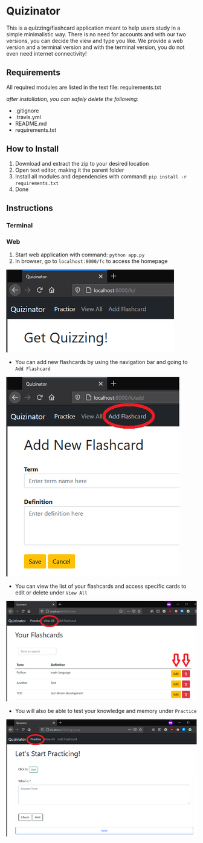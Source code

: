 # Quizinator
This is a quizzing/flashcard application meant to help users study in a simple minimalistic way. There is no need for accounts and with our two versions, you can decide the view and type you like. We provide a web version and a terminal version and with the terminal version, you do not even need internet connectivity!

## Requirements
All required modules are listed in the text file: requirements.txt   
   
*after installation, you can safely delete the following:*
- .gitignore
- .travis.yml
- README.md
- requirements.txt

## How to Install
1. Download and extract the zip to your desired location
2. Open text editor, making it the parent folder
3. Install all modules and dependencies with command: `pip install -r requirements.txt`
4. Done

## Instructions
### Terminal

### Web
1. Start web application with command: `python app.py`
2. In browser, go to `localhost:8000/fc` to access the homepage
  
![image](./images/homepage.png)

- You can add new flashcards by using the navigation bar and going to `Add Flashcard`
   
![image](./images/add.png)

- You can view the list of your flashcards and access specific cards to edit or delete under `View All`
   
![image](./images/view.png)

- You will also be able to test your knowledge and memory under `Practice`
   
![image](./images/practice.png)
